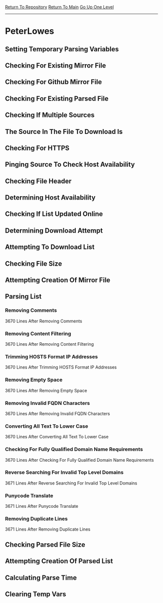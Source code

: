 [Return To Repository](https://github.com/DigitalWarrior/piholeparser/)
[Return To Main](https://github.com/DigitalWarrior/piholeparser/blob/master/RecentRunLogs/Mainlog.md)
[Go Up One Level](https://github.com/DigitalWarrior/piholeparser/blob/master/RecentRunLogs/TopLevelScripts/30-Processing-External-Blacklists.md)
____________________________________
# PeterLowes
## Setting Temporary Parsing Variables
## Checking For Existing Mirror File
## Checking For Github Mirror File
## Checking For Existing Parsed File
## Checking If Multiple Sources
## The Source In The File To Download Is
## Checking For HTTPS
## Pinging Source To Check Host Availability
## Checking File Header
## Determining Host Availability
## Checking If List Updated Online
## Determining Download Attempt
## Attempting To Download List
## Checking File Size
## Attempting Creation Of Mirror File
## Parsing List
### Removing Comments
3670 Lines After Removing Comments
### Removing Content Filtering
3670 Lines After Removing Content Filtering
### Trimming HOSTS Format IP Addresses
3670 Lines After Trimming HOSTS Format IP Addresses
### Removing Empty Space
3670 Lines After Removing Empty Space
### Removing Invalid FQDN Characters
3670 Lines After Removing Invalid FQDN Characters
### Converting All Text To Lower Case
3670 Lines After Converting All Text To Lower Case
### Checking For Fully Qualified Domain Name Requirements
3670 Lines After Checking For Fully Qualified Domain Name Requirements
### Reverse Searching For Invalid Top Level Domains
3671 Lines After Reverse Searching For Invalid Top Level Domains
### Punycode Translate
3671 Lines After Punycode Translate
### Removing Duplicate Lines
3671 Lines After Removing Duplicate Lines
## Checking Parsed File Size
## Attempting Creation Of Parsed List
## Calculating Parse Time
## Clearing Temp Vars
